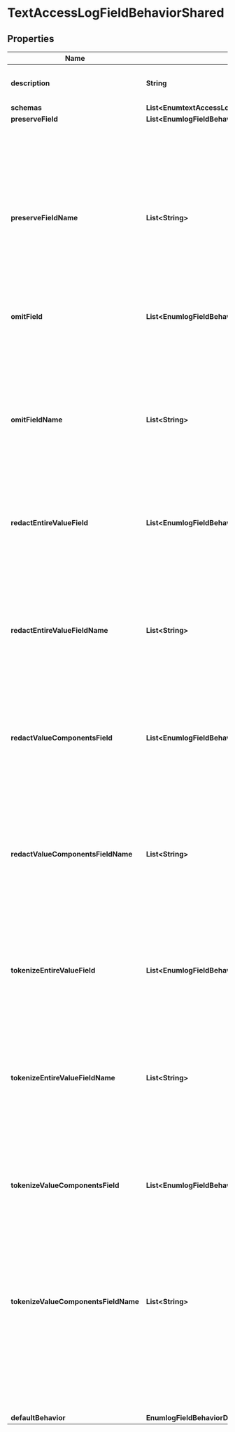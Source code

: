 

# TextAccessLogFieldBehaviorShared


## Properties

| Name | Type | Description | Notes |
|------------ | ------------- | ------------- | -------------|
|**description** | **String** | A description for this Log Field Behavior |  [optional] |
|**schemas** | **List&lt;EnumtextAccessLogFieldBehaviorSchemaUrn&gt;** |  |  |
|**preserveField** | **List&lt;EnumlogFieldBehaviorTextAccessPreserveFieldProp&gt;** |  |  [optional] |
|**preserveFieldName** | **List&lt;String&gt;** | The names of any custom fields whose values should be preserved. This should generally only be used for fields that are not available through the preserve-field property (for example, custom log fields defined in Server SDK extensions). |  [optional] |
|**omitField** | **List&lt;EnumlogFieldBehaviorTextAccessOmitFieldProp&gt;** |  |  [optional] |
|**omitFieldName** | **List&lt;String&gt;** | The names of any custom fields that should be omitted from log messages. This should generally only be used for fields that are not available through the omit-field property (for example, custom log fields defined in Server SDK extensions). |  [optional] |
|**redactEntireValueField** | **List&lt;EnumlogFieldBehaviorTextAccessRedactEntireValueFieldProp&gt;** |  |  [optional] |
|**redactEntireValueFieldName** | **List&lt;String&gt;** | The names of any custom fields whose values should be completely redacted. This should generally only be used for fields that are not available through the redact-entire-value-field property (for example, custom log fields defined in Server SDK extensions). |  [optional] |
|**redactValueComponentsField** | **List&lt;EnumlogFieldBehaviorTextAccessRedactValueComponentsFieldProp&gt;** |  |  [optional] |
|**redactValueComponentsFieldName** | **List&lt;String&gt;** | The names of any custom fields for which to redact components within the value. This should generally only be used for fields that are not available through the redact-value-components-field property (for example, custom log fields defined in Server SDK extensions). |  [optional] |
|**tokenizeEntireValueField** | **List&lt;EnumlogFieldBehaviorTextAccessTokenizeEntireValueFieldProp&gt;** |  |  [optional] |
|**tokenizeEntireValueFieldName** | **List&lt;String&gt;** | The names of any custom fields whose values should be completely tokenized. This should generally only be used for fields that are not available through the tokenize-entire-value-field property (for example, custom log fields defined in Server SDK extensions). |  [optional] |
|**tokenizeValueComponentsField** | **List&lt;EnumlogFieldBehaviorTextAccessTokenizeValueComponentsFieldProp&gt;** |  |  [optional] |
|**tokenizeValueComponentsFieldName** | **List&lt;String&gt;** | The names of any custom fields for which to tokenize components within the value. This should generally only be used for fields that are not available through the tokenize-value-components-field property (for example, custom log fields defined in Server SDK extensions). |  [optional] |
|**defaultBehavior** | **EnumlogFieldBehaviorDefaultBehaviorProp** |  |  [optional] |



